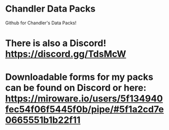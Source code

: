 # Chandler Data Packs
Github for Chandler's Data Packs!
# There is also a Discord! https://discord.gg/TdsMcW
# Downloadable forms for my packs can be found on Discord or here: https://miroware.io/users/5f134940fec54f06f5445f0b/pipe/#5f1a2cd7e0665551b1b22f11
